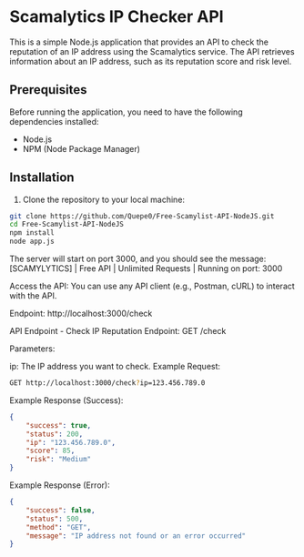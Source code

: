 # Scamalytics IP Checker API

This is a simple Node.js application that provides an API to check the reputation of an IP address using the Scamalytics service. The API retrieves information about an IP address, such as its reputation score and risk level.

## Prerequisites

Before running the application, you need to have the following dependencies installed:

- Node.js
- NPM (Node Package Manager)

## Installation

1. Clone the repository to your local machine:

```bash
git clone https://github.com/Quepe0/Free-Scamylist-API-NodeJS.git
cd Free-Scamylist-API-NodeJS
npm install
node app.js
```
The server will start on port 3000, and you should see the message: [SCAMYLYTICS] | Free API | Unlimited Requests | Running on port: 3000

Access the API:
You can use any API client (e.g., Postman, cURL) to interact with the API.

Endpoint: http://localhost:3000/check

API Endpoint - Check IP Reputation
Endpoint: GET /check

Parameters:

ip: The IP address you want to check.
Example Request:
```bash
GET http://localhost:3000/check?ip=123.456.789.0
```

Example Response (Success):
```json
{
    "success": true,
    "status": 200,
    "ip": "123.456.789.0",
    "score": 85,
    "risk": "Medium"
}
```

Example Response (Error):
```json
{
    "success": false,
    "status": 500,
    "method": "GET",
    "message": "IP address not found or an error occurred"
}
```
